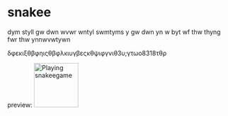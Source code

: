 # snakee

dym styll gw dwn wvwr wntyl swmtyms y gw dwn yn w byt wf thw thyng fwr thw ynnwvwtywn

δφεκιξθβφηιςθβφλκιυγβεςκθψιφγνιθ3υ;γτωο8318τθρ

preview:
<img src="/DhaneshAbhipraya/snake/raw/master/rmp/img1.png" alt="Playing snakeegame" style="width:100px;height:100px;image-rendering:pixelated;max-width:unset;">
